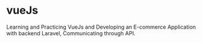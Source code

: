 # vueJs
Learning and Practicing VueJs and Developing an E-commerce Application with backend Laravel, Communicating through API.

